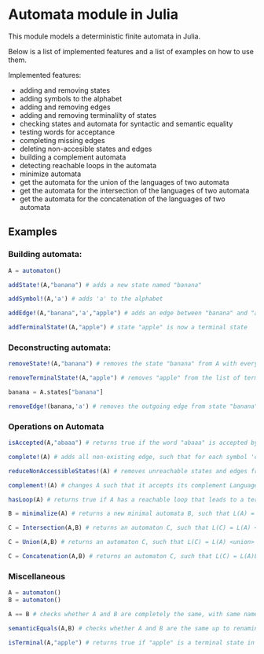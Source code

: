 # Automata module in Julia

This module models a deterministic finite automata in Julia.

Below is a list of implemented features and a list of examples on how to use them.

Implemented features:
- adding and removing states
- adding symbols to the alphabet
- adding and removing edges
- adding and removing terminalilty of states
- checking states and automata for syntactic and semantic equality
- testing words for acceptance
- completing missing edges
- deleting non-accesible states and edges
- building a complement automata
- detecting reachable loops in the automata
- minimize automata
- get the automata for the union of the languages of two automata
- get the automata for the intersection of the languages of two automata
- get the automata for the concatenation of the languages of two automata

## Examples

### Building automata:

```julia
A = automaton()

addState!(A,"banana") # adds a new state named "banana"

addSymbol!(A,'a') # adds 'a' to the alphabet

addEdge!(A,"banana",'a',"apple") # adds an edge between "banana" and "apple" labeled by 'a'

addTerminalState!(A,"apple") # state "apple" is now a terminal state
```

### Deconstructing automata:

```julia
removeState!(A,"banana") # removes the state "banana" from A with every edge pointing to it. Can't remove initial states.

removeTerminalState!(A,"apple") # removes "apple" from the list of terminal states. It still exists in the automata but is not terminal anymore.

banana = A.states["banana"]

removeEdge!(banana,'a') # removes the outgoing edge from state "banana" labelled by 'a'
```

### Operations on Automata

```julia
isAccepted(A,"abaaa") # returns true if the word "abaaa" is accepted by the automaton A, false otherwise

complete!(A) # adds all non-existing edge, such that for each symbol 'c' in the alphabet of A, every state has an edge labelled by 'c'

reduceNonAccessibleStates!(A) # removes unreachable states and edges from A

complement!(A) # changes A such that it accepts its complement Language L^c

hasLoop(A) # returns true if A has a reachable loop that leads to a terminal state, false otherwise. I.e. decides if L(A) is infinite or not.

B = minimalize(A) # returns a new minimal automata B, such that L(A) = L(B) and B is minimal with this property.

C = Intersection(A,B) # returns an automaton C, such that L(C) = L(A) <intersected> L(B)

C = Union(A,B) # returns an automaton C, such that L(C) = L(A) <union> L(B)

C = Concatenation(A,B) # returns an automaton C, such that L(C) = L(A)L(B)
```

### Miscellaneous

```julia
A = automaton()
B = automaton()

A == B # checks whether A and B are completely the same, with same named states, edges, alphabets, etc.

semanticEquals(A,B) # checks whether A and B are the same up to renaming the states, i.e. there is an isomorphism f: states(A( -> states(B) between the states, such that if there is an edge between "c" and "d in A using symbol 'x', then there is an edge f(c) to f(d) using 'x' in B.

isTerminal(A,"apple") # returns true if "apple" is a terminal state in A, false otherwise
```